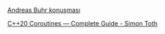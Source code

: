 [Andreas Buhr konuşması](https://github.com/necatiergin/cpp-kursu-kodlar/new/main/coroutines)

[C++20 Coroutines — Complete Guide - Simon Toth](https://itnext.io/c-20-coroutines-complete-guide-7c3fc08db89d)
